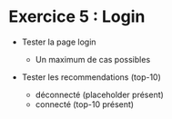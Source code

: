 <!-- .slide: class="center" -->

# Exercice 5 : Login

 * Tester la page login
   * Un maximum de cas possibles

 * Tester les recommendations (top-10)
   * déconnecté (placeholder présent)
   * connecté (top-10 présent)

